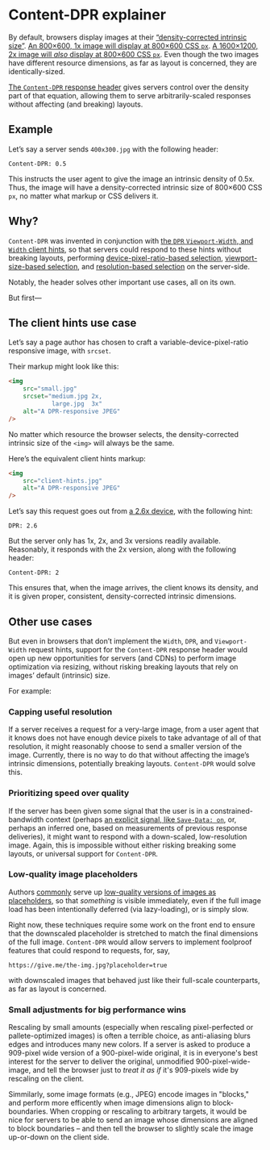 # Content-DPR explainer

By default, browsers display images at their [“density-corrected intrinsic size”](https://html.spec.whatwg.org/multipage/images.html#density-corrected-intrinsic-width-and-height). [An 800×600, 1x image will display at 800×600 CSS `px`](https://codepen.io/eeeps/pen/mdbmbPq). [A 1600×1200, 2x image will *also* display at 800×600 CSS `px`](https://codepen.io/eeeps/pen/mdbmbEq). Even though the two images have different resource dimensions, as far as layout is concerned, they are identically-sized.

[The `Content-DPR` response header](https://whatpr.org/html/3774/e32a6f8...ddb0544/images.html#content-dpr) gives servers control over the density part of that equation, allowing them to serve arbitrarily-scaled responses without affecting (and breaking) layouts.

## Example

Let’s say a server sends `400x300.jpg` with the following header:

```
Content-DPR: 0.5
```

This instructs the user agent to give the image an intrinsic density of 0.5x. Thus, the image will have a density-corrected intrinsic size of 800×600 CSS `px`, no matter what markup or CSS delivers it.

## Why?

`Content-DPR` was invented in conjunction with [the `DPR` `Viewport-Width`, and `Width` client hints](https://whatpr.org/html/3774/e32a6f8...ddb0544/images.html#image-related-client-hints-request-headers), so that servers could respond to these hints without breaking layouts, performing [device-pixel-ratio-based selection](http://usecases.responsiveimages.org/#device-pixel-ratio-based-selection), [viewport-size-based selection](http://usecases.responsiveimages.org/#viewport-based-selection), and [resolution-based selection](http://usecases.responsiveimages.org/#resolution-based-selection) on the server-side.

Notably, the header solves other important use cases, all on its own.

But first—

## The client hints use case 

Let’s say a page author has chosen to craft a variable-device-pixel-ratio responsive image, with `srcset`.

Their markup might look like this:

```html
<img
	src="small.jpg"
	srcset="medium.jpg 2x,
	        large.jpg  3x"
	alt="A DPR-responsive JPEG"
/>
```

No matter which resource the browser selects, the density-corrected intrinsic size of the `<img>` will always be the same.

Here’s the equivalent client hints markup:

```html
<img
	src="client-hints.jpg"
	alt="A DPR-responsive JPEG"
/>
```

Let’s say this request goes out from [a 2.6x device](https://vizdevices.yesviz.com/devices/google-pixel2/), with the following hint:

```
DPR: 2.6
```

But the server only has 1x, 2x, and 3x versions readily available. Reasonably, it responds with the 2x version, along with the following header:

```
Content-DPR: 2
```

This ensures that, when the image arrives, the client knows its density, and it is given proper, consistent, density-corrected intrinsic dimensions.

## Other use cases

But even in browsers that don’t implement the `Width`, `DPR`, and `Viewport-Width` request hints, support for the `Content-DPR` response header would open up new opportunities for servers (and CDNs) to perform image optimization via resizing, without risking breaking layouts that rely on images’ default (intrinsic) size.

For example:

### Capping useful resolution

If a server receives a request for a very-large image, from a user agent that it knows does not have enough device pixels to take advantage of all of that resolution, it might reasonably choose to send a smaller version of the image. Currently, there is no way to do that without affecting the image’s intrinsic dimensions, potentially breaking layouts. `Content-DPR` would solve this.

### Prioritizing speed over quality

If the server has been given some signal that the user is in a constrained-bandwidth context (perhaps [an explicit signal, like `Save-Data: on`](https://wicg.github.io/netinfo/#save-data-request-header-field), or, perhaps an inferred one, based on measurements of previous response deliveries), it might want to respond with a down-scaled, low-resolution image. Again, this is impossible without either risking breaking some layouts, or universal support for `Content-DPR`.

### Low-quality image placeholders

Authors [commonly](https://jmperezperez.com/more-progressive-image-loading/) serve up [low-quality versions of images as placeholders](https://www.guypo.com/introducing-lqip-low-quality-image-placeholders), so that *something* is visible immediately, even if the full image load has been intentionally deferred (via lazy-loading), or is simply slow.

Right now, these techniques require some work on the front end to ensure that the downscaled placeholder is stretched to match the final dimensions of the full image. `Content-DPR` would allow servers to implement foolproof features that could respond to requests, for, say,

```
https://give.me/the-img.jpg?placeholder=true
```

with downscaled images that behaved just like their full-scale counterparts, as far as layout is concerned.

### Small adjustments for big performance wins

Rescaling by small amounts (especially when rescaling pixel-perfected or pallete-optimized images) is often a terrible choice, as anti-aliasing blurs edges and introduces many new colors. If a server is asked to produce a 909-pixel wide version of a 900-pixel-wide original, it is in everyone's best interest for the server to deliver the original, unmodified 900-pixel-wide-image, and tell the browser just to *treat it as if* it's 909-pixels wide by rescaling on the client.

Simmilarly, some image formats (e.g., JPEG) encode images in "blocks," and perform more efficently when image dimensions align to block-boundaries. When cropping or rescaling to arbitrary targets, it would be nice for servers to be able to send an image whose dimensions are aligned to block boundaries – and then tell the browser to slightly scale the image up-or-down on the client side.


